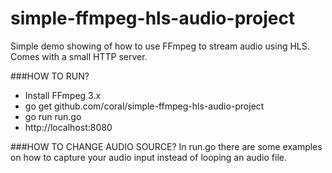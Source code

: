 # simple-ffmpeg-hls-audio-project
Simple demo showing of how to use FFmpeg to stream audio using HLS. Comes with a small HTTP server.

###HOW TO RUN?

- Install FFmpeg 3.x
- go get github.com/coral/simple-ffmpeg-hls-audio-project
- go run run.go
- http://localhost:8080

###HOW TO CHANGE AUDIO SOURCE?
In run.go there are some examples on how to capture your audio input instead of looping an audio file.